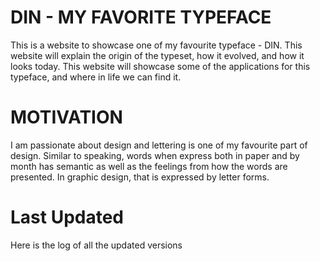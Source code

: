 # DIN - MY FAVORITE TYPEFACE
This is a website to showcase one of my favourite typeface - DIN. This website will explain the origin of the typeset, how it evolved, and how it looks today. This website will showcase some of the applications for this typeface, and where in life we can find it. 

# MOTIVATION
I am passionate about design and lettering is one of my favourite part of design. Similar to speaking, words when express both in paper and by month has semantic as well as the feelings from how the words are presented. In graphic design, that is expressed by letter forms. 

# Last Updated
Here is the log of all the updated versions